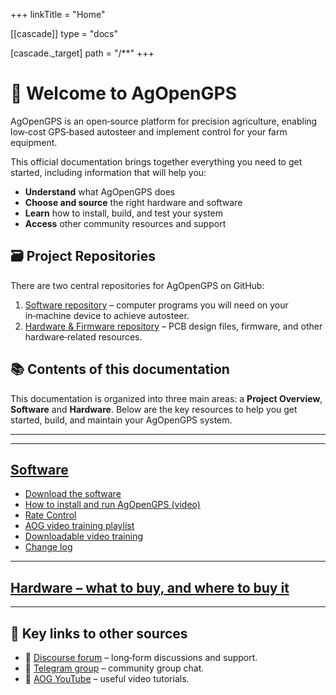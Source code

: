 +++
linkTitle = "Home"

[[cascade]]
type = "docs"

[cascade._target]
path = "/**"
+++

# 👋 Welcome to AgOpenGPS

AgOpenGPS is an open‑source platform for precision agriculture, enabling
low‑cost GPS‑based autosteer and implement control for your farm equipment.

This official documentation brings together everything you need to get started,
including information that will help you:

- **Understand** what AgOpenGPS does
- **Choose and source** the right hardware and software
- **Learn** how to install, build, and test your system
- **Access** other community resources and support

## 🗃️ Project Repositories

There are two central repositories for AgOpenGPS on GitHub:

1. [Software repository](https://github.com/AgOpenGPS-Official/AgOpenGPS) –
   computer programs you will need on your in‑machine device to achieve
   autosteer.
2. [Hardware & Firmware repository](https://github.com/AgOpenGPS-Official/Boards)
   – PCB design files, firmware, and other hardware‑related resources.

## 📚 Contents of this documentation

This documentation is organized into three main areas: a **Project Overview**,
**Software** and **Hardware**. Below are the key resources to help you get
started, build, and maintain your AgOpenGPS system.

---

---

## [Software](software)

- [Download the software](https://github.com/AgOpenGPS-Official/AgOpenGPS/releases)
- [How to install and run AgOpenGPS (video)](https://www.youtube.com/watch?v=bVo6HwYIdP4)
- [Rate Control](https://github.com/AgOpenGPS-Official/Rate_Control)
- [AOG video training playlist](https://www.youtube.com/playlist?list=PL1N2N2XFHWW1fIDhb7koOa7hxH0LGppYc)
- [Downloadable video training](https://www.mediafire.com/folder/wwcvo7zhdogh1/Videos)
- [Change log](software/ChangeLog)

---

## [Hardware – what to buy, and where to buy it](hardware)

---

## 💬 Key links to other sources

- 🧵 [Discourse forum](https://discourse.agopengps.com) – long‑form discussions
  and support.
- 💬 [Telegram group](https://t.me/AgOpenGPSInternational) – community group
  chat.
- 🎥 [AOG YouTube](https://www.youtube.com/@AgOpenGPS) – useful video tutorials.
